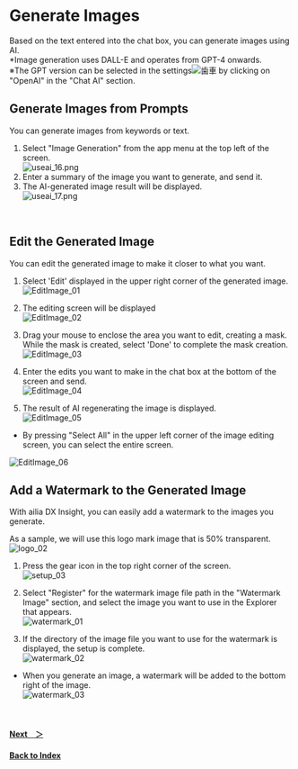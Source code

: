 # Generate Images
Based on the text entered into the chat box, you can generate images using AI.<br>
*Image generation uses DALL-E and operates from GPT-4 onwards.<br>
※The GPT version can be selected in the settings![歯車](/img/icon_gear.png) by clicking on "OpenAI" in the "Chat AI" section.

## Generate Images from Prompts
You can generate images from keywords or text.
1. Select "Image Generation" from the app menu at the top left of the screen.<br>
![useai_16.png](/img/UseAI_16.png)<br>
1. Enter a summary of the image you want to generate, and send it.
1. The AI-generated image result will be displayed.<br>
![useai_17.png](/img/UseAI_17.jpg)<br>
<br>

## Edit the Generated Image
You can edit the generated image to make it closer to what you want.
1. Select 'Edit' displayed in the upper right corner of the generated image.<br>
![EditImage_01](img/EditImage_01.jpg)

1. The editing screen will be displayed<br>
![EditImage_02](img/EditImage_02.jpg)

1. Drag your mouse to enclose the area you want to edit, creating a mask.<br>
While the mask is created, select 'Done' to complete the mask creation.
![EditImage_03](img/EditImage_03.jpg)

1. Enter the edits you want to make in the chat box at the bottom of the screen and send.<br>
![EditImage_04](img/EditImage_04.png)

1. The result of AI regenerating the image is displayed.<br>
![EditImage_05](img/EditImage_05.jpg)

* <div id=update09></div>By pressing "Select All" in the upper left corner of the image editing screen, you can select the entire screen.<br>
![EditImage_06](img/EditImage_06.jpg)


## Add a Watermark to the Generated Image
With ailia DX Insight, you can easily add a watermark to the images you generate.

As a sample, we will use this logo mark image that is 50% transparent.<br>
![logo_02](img/ailia_DX_logo_02.png)

1. Press the gear icon in the top right corner of the screen.<br>
![setup_03](img/setup_03.png)

1. Select "Register" for the watermark image file path in the "Watermark Image" section, and select the image you want to use in the Explorer that appears.<br>
![watermark_01](img/watermark_01.png)<br>

1. If the directory of the image file you want to use for the watermark is displayed, the setup is complete.<br>
![watermark_02](img/watermark_02.png)<br>

* When you generate an image, a watermark will be added to the bottom right of the image.<br>
![watermark_03](img/watermark_03.jpg)<br>
<br>


#### [Next&emsp;＞](Recording.md)
#### [Back to Index](UseAI.md)